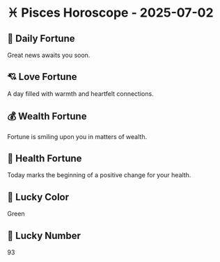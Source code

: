 # ♓ Pisces Horoscope - 2025-07-02

## 🎯 Daily Fortune

Great news awaits you soon.

## 💘 Love Fortune

A day filled with warmth and heartfelt connections.

## 💰 Wealth Fortune

Fortune is smiling upon you in matters of wealth.

## 🌱 Health Fortune

Today marks the beginning of a positive change for your health.

## 🎨 Lucky Color

Green

## 🔢 Lucky Number

93
